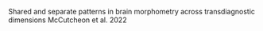 Shared and separate patterns in brain morphometry across transdiagnostic dimensions
McCutcheon et al. 2022